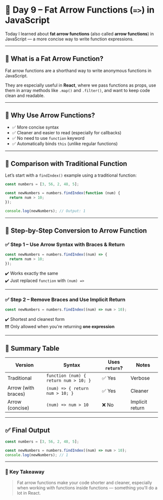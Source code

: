 # 📘 Day 9 – Fat Arrow Functions (`=>`) in JavaScript

Today I learned about **fat arrow functions** (also called **arrow functions**) in JavaScript — a more concise way to write function expressions.

---

## 🚀 What is a Fat Arrow Function?

Fat arrow functions are a shorthand way to write anonymous functions in JavaScript.

They are especially useful in **React**, where we pass functions as props, use them in array methods like `.map()` and `.filter()`, and want to keep code clean and readable.

---

## 🧠 Why Use Arrow Functions?

- ✅ More concise syntax
- ✅ Cleaner and easier to read (especially for callbacks)
- ✅ No need to use `function` keyword
- ✅ Automatically binds `this` (unlike regular functions)

---

## 🔄 Comparison with Traditional Function

Let’s start with a `findIndex()` example using a traditional function:

```js
const numbers = [3, 56, 2, 48, 5];

const newNumbers = numbers.findIndex(function (num) {
  return num > 10;
});

console.log(newNumbers); // Output: 1
```

---

## 🔁 Step-by-Step Conversion to Arrow Function

### ✅ Step 1 – Use Arrow Syntax with Braces & Return

```js
const newNumbers = numbers.findIndex((num) => {
  return num > 10;
});
```

✔️ Works exactly the same  
✔️ Just replaced `function` with `(num) =>`

---

### ✅ Step 2 – Remove Braces and Use Implicit Return

```js
const newNumbers = numbers.findIndex((num) => num > 10);
```

✔️ Shortest and cleanest form  
❗️❗️❗️ Only allowed when you're returning **one expression**

---

## 🧾 Summary Table

| Version | Syntax | Uses `return`? | Notes |
|--------|--------|----------------|-------|
| Traditional | `function (num) { return num > 10; }` | ✅ Yes | Verbose |
| Arrow (with braces) | `(num) => { return num > 10; }` | ✅ Yes | Cleaner |
| Arrow (concise) | `(num) => num > 10` | ❌ No | Implicit return |

---

## ✅ Final Output

```js
const numbers = [3, 56, 2, 48, 5];

const newNumbers = numbers.findIndex((num) => num > 10);
console.log(newNumbers); // 1
```

---

### 📌 Key Takeaway

> Fat arrow functions make your code shorter and cleaner, especially when working with functions inside functions — something you'll do a lot in React.
